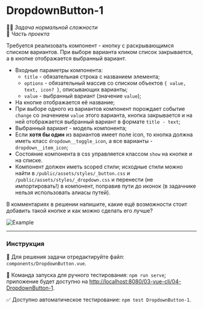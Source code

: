 # DropdownButton-1

👷🏻 _Задача нормальной сложности_<br>
💼 _Часть проекта_

Требуется реализовать компонент - кнопку с раскрывающимся списком вариантов. При выборе варианта кликом список закрывается, а в кнопке отображается выбранный вариант. 
- Входные параметры компонента:
    - `title` - обязательная строка с названием элемента;
    - `options` - обязательный массив со списком объектов `{ value, text, icon? }`, описывающих варианты;
    - `value` - выбранный вариант (значение `value`);
- На кнопке отображается её название;
- При выборе одного из вариантов компонент порождает событие `change` со значением `value` этого варианта, кнопка закрывается и на ней отображается выбранный вариант в формате `title - text`;
- Выбранный вариант - модель компонента;
- Если **хотя бы один** из вариантов имеет поле icon, то кнопка должна иметь класс `dropdown__toggle_icon`, а все варианты - `dropdown__item_icon`;
- Состояние компонента в css управляется классом `show` на кнопке и на списке.
- Компонент должен иметь scoped стили; исходные стили можно найти в `/public/assets/styles/_button.css` и `/public/assets/styles/_dropdown.css` и перенести (не импортировать!) в компонент, поправив пути до иконок (в задачнике нельзя использовать алиасы путей).

В комментариях в решении напишите, какие ещё возможности стоит добавить такой кнопке и как можно сделать его лучше? 

<img src="https://i.imgur.com/nYFYRAz.gif" alt="Example" />

---

### Инструкция

📝 Для решения задачи отредактируйте файл: `components/DropdownButton.vue`.

🚀 Команда запуска для ручного тестирования: `npm run serve`;<br>
приложение будет доступно на [http://localhost:8080/03-vue-cli/04-DropdownButton-1](http://localhost:8080/03-vue-cli/04-DropdownButton-1).

✅ Доступно автоматическое тестирование: `npm test DropdownButton-1`.
